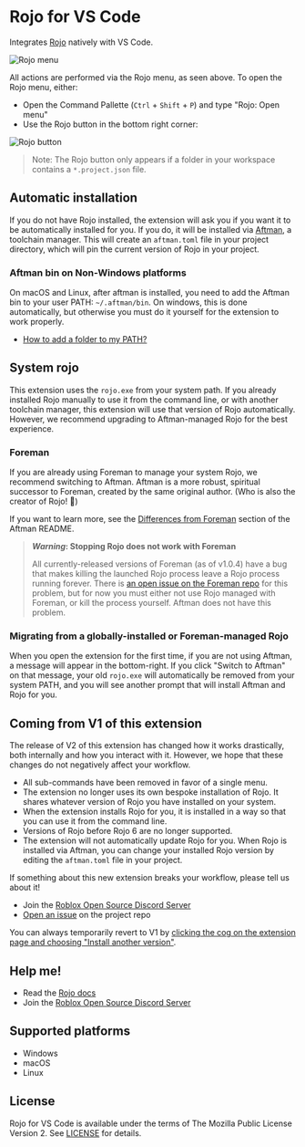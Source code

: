 # Rojo for VS Code

Integrates [Rojo](https://github.com/rojo-rbx/rojo) natively with VS Code.

![Rojo menu](https://i.eryn.io/2222/chrome-DdVyGHdh.png)

All actions are performed via the Rojo menu, as seen above. To open the Rojo menu, either:
- Open the Command Pallette (`Ctrl` + `Shift` + `P`) and type "Rojo: Open menu"
- Use the Rojo button in the bottom right corner:

![Rojo button](https://i.eryn.io/2222/dHvsUY6w.png)

> Note: The Rojo button only appears if a folder in your workspace contains a `*.project.json` file.

## Automatic installation

If you do not have Rojo installed, the extension will ask you if you want it to be automatically installed for you. If you do, it will be installed via [Aftman](https://github.com/LPGhatguy/aftman), a toolchain manager. This will create an `aftman.toml` file in your project directory, which will pin the current version of Rojo in your project.

### Aftman bin on Non-Windows platforms

On macOS and Linux, after aftman is installed, you need to add the Aftman bin to your user PATH: `~/.aftman/bin`. On windows, this is done automatically, but otherwise you must do it yourself for the extension to work properly.

- [How to add a folder to my PATH?](https://gist.github.com/nex3/c395b2f8fd4b02068be37c961301caa7#mac-os-x)

## System rojo

This extension uses the `rojo.exe` from your system path. If you already installed Rojo manually to use it from the command line, or with another toolchain manager, this extension will use that version of Rojo automatically. However, we recommend upgrading to Aftman-managed Rojo for the best experience.

### Foreman

If you are already using Foreman to manage your system Rojo, we recommend switching to Aftman. Aftman is a more robust, spiritual successor to Foreman, created by the same original author. (Who is also the creator of Rojo! 🙂)

If you want to learn more, see the [Differences from Foreman](https://github.com/LPGhatguy/aftman#differences-from-foreman) section of the Aftman README.

> ***Warning*: Stopping Rojo does not work with Foreman**
>
> All currently-released versions of Foreman (as of v1.0.4) have a bug that makes killing the launched Rojo process leave a Rojo process running forever. There is [an open issue on the Foreman repo](https://github.com/Roblox/foreman/issues/45) for this problem, but for now you must either not use Rojo managed with Foreman, or kill the process yourself. Aftman does not have this problem.

### Migrating from a globally-installed or Foreman-managed Rojo

When you open the extension for the first time, if you are not using Aftman, a message will appear in the bottom-right. If you click "Switch to Aftman" on that message, your old `rojo.exe` will automatically be removed from your system PATH, and you will see another prompt that will install Aftman and Rojo for you.

## Coming from V1 of this extension

The release of V2 of this extension has changed how it works drastically, both internally and how you interact with it. However, we hope that these changes do not negatively affect your workflow.

- All sub-commands have been removed in favor of a single menu.
- The extension no longer uses its own bespoke installation of Rojo. It shares whatever version of Rojo you have installed on your system.
- When the extension installs Rojo for you, it is installed in a way so that you can use it from the command line.
- Versions of Rojo before Rojo 6 are no longer supported.
- The extension will not automatically update Rojo for you. When Rojo is installed via Aftman, you can change your installed Rojo version by editing the `aftman.toml` file in your project.

If something about this new extension breaks your workflow, please tell us about it!
- Join the [Roblox Open Source Discord Server](https://discord.gg/wH5ncNS)
- [Open an issue](https://github.com/rojo-rbx/vscode-rojo/issues) on the project repo

You can always temporarily revert to V1 by [clicking the cog on the extension page and choosing "Install another version"](https://i.eryn.io/2222/2q0w1H3I.png).

## Help me!

- Read the [Rojo docs](https://rojo.space/docs/v7/)
- Join the [Roblox Open Source Discord Server](https://discord.gg/wH5ncNS)

## Supported platforms

- Windows
- macOS
- Linux

## License

Rojo for VS Code is available under the terms of The Mozilla Public License Version 2. See [LICENSE](LICENSE) for details.
